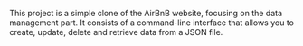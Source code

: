 This project is a simple clone of the AirBnB website, focusing on the data management part. It consists of a command-line interface that allows you to create, update, delete and retrieve data from a JSON file.
